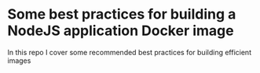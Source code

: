 # Some best practices for building a NodeJS application Docker image
In this repo I cover some recommended best practices for building efficient images 

